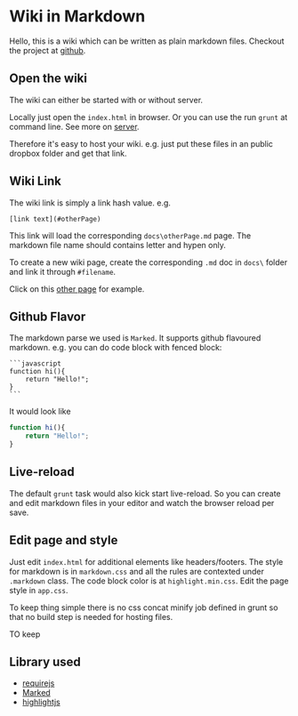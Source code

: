 Wiki in Markdown
=================

Hello, this is a wiki which can be written as plain markdown files. Checkout the project at [github](https://github.com/jackysee/markdown-wiki).

## Open the wiki

The wiki can either be started with or without server. 

Locally just open the `index.html` in browser. Or you can use the run `grunt` at command line. See more on [server](#server).

Therefore it's easy to host your wiki. e.g. just put these files in an public dropbox folder and get that link.

## Wiki Link

The wiki link is simply a link hash value. e.g.

	[link text](#otherPage)

This link will load the corresponding `docs\otherPage.md` page. The markdown file name should contains letter and hypen only.

To create a new wiki page, create the corresponding `.md` doc in `docs\` folder and link it through `#filename`.

Click on this [other page](#otherpage) for example.

## Github Flavor

The markdown parse we used is `Marked`. It supports github flavoured markdown. e.g. you can do code block with fenced block:

	```javascript
	function hi(){
		return "Hello!";
	}
	```
It would look like

```javascript
function hi(){
	return "Hello!";
}
```

## Live-reload

The default `grunt` task would also kick start live-reload. So you can create and edit markdown files in your editor and watch the browser reload per save.

## Edit page and style

Just edit `index.html` for additional elements like headers/footers. The style for markdown is in `markdown.css` and all the rules are contexted under `.markdown` class. The code block color is at `highlight.min.css`. Edit the page style in `app.css`.

To keep thing simple there is no css concat minify job defined in grunt so that no build step is needed for hosting files.

TO keep

## Library used

- [requirejs](http://requirejs.org)
- [Marked](https://github.com/chjj/marked)
- [highlightjs](https://github.com/isagalaev/highlight.js)

